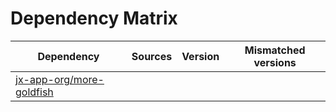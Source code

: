 # Dependency Matrix

Dependency | Sources | Version | Mismatched versions
---------- | ------- | ------- | -------------------
[jx-app-org/more-goldfish](https://github.com/jx-app-org/more-goldfish.git) |  | []() | 
